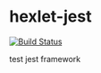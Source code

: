 # hexlet-jest 
[![Build Status](https://travis-ci.org/zakharenkod/hexlet-jest.svg?branch=master)](https://travis-ci.org/zakharenkod/hexlet-jest)

test jest framework